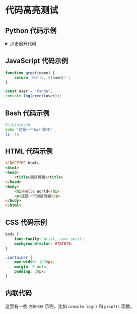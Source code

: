 # 代码高亮测试

## Python 代码示例
<details>

<summary>点击展开代码</summary>

```python
def hello_world():
    print("Hello, World!")
    
# 这是一个注释
for i in range(10):
    print(f"数字: {i}")
```
</details>

## JavaScript 代码示例

```javascript
function greet(name) {
    return `Hello, ${name}!`;
}

const user = "Panda";
console.log(greet(user));
```

## Bash 代码示例

```bash
#!/bin/bash
echo "这是一个bash脚本"
ls -la
```

## HTML 代码示例

```html
<!DOCTYPE html>
<html>
<head>
    <title>测试页面</title>
</head>
<body>
    <h1>Hello World</h1>
    <p>这是一个测试页面</p>
</body>
</html>
```

## CSS 代码示例

```css
body {
    font-family: Arial, sans-serif;
    background-color: #f0f0f0;
}

.container {
    max-width: 1200px;
    margin: 0 auto;
    padding: 20px;
}
```

## 内联代码

这里有一些 `内联代码` 示例，比如 `console.log()` 和 `print()` 函数。 